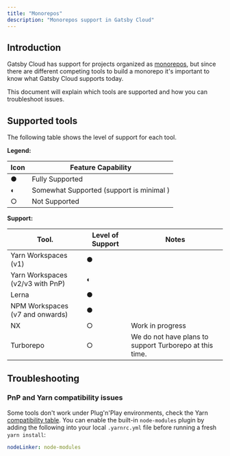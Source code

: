 ```yaml
---
title: "Monorepos"
description: "Monorepos support in Gatsby Cloud"
---
```


## Introduction

Gatsby Cloud has support for projects organized as [monorepos](https://monorepo.tools/), but since there are different competing tools to build a monorepo it's important to know what Gatsby Cloud supports today.

This document will explain which tools are supported and how you can troubleshoot issues.

## Supported tools

The following table shows the level of support for each tool.

**Legend:**

| Icon | Feature Capability                       |
| ---- | ---------------------------------------- |
| ●    | Fully Supported                          |
| ◐    | Somewhat Supported (support is minimal ) |
| ○    | Not Supported                            |

**Support:**

| Tool.                            | Level of Support | Notes                                                   |
| -------------------------------- | ---------------- | ------------------------------------------------------- |
| Yarn Workspaces (v1)             | ●                |                                                         |
| Yarn Workspaces (v2/v3 with PnP) | ◐                |                                                         |
| Lerna                            | ●                |                                                         |
| NPM Workspaces (v7 and onwards)  | ●                |                                                         |
| NX                               | ○                | Work in progress                                        |
| Turborepo                        | ○                | We do not have plans to support Turborepo at this time. |

## Troubleshooting

### PnP and Yarn compatibility issues

Some tools don't work under Plug'n'Play environments, check the Yarn [compatibility table](https://yarnpkg.com/features/pnp#compatibility-table). You can enable the built-in `node-modules` plugin by adding the following into your local `.yarnrc.yml` file before running a fresh `yarn install`:

```yml
nodeLinker: node-modules
```
